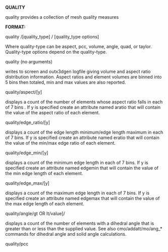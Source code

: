 **QUALITY**

quality provides a collection of mesh quality measures  

**FORMAT:**

quality /[quality_type] / [quality_type options] 

Where quality-type can be aspect, pcc, volume, angle, quad, or taylor. Quality-type options depend on the quality-type. 

quality (no arguments) 

writes to screen and outx3dgen logfile giving volume and aspect ratio distribution information. Aspect ratios and element volumes are binned into 5 bins then totaled, min and max values are also reported. 

quality/aspect/[y] 

displays a count of the number of elements whose aspect ratio falls in each of 7 bins .  If y is specified create an attribute named aratio that will contain the value of the aspect ratio of each element. 

quality/edge_ratio/[y]

displays a count of the edge length minimum/edge length maximum in each of 7 bins. If y is specified create an attribute named eratio that will contain the value of the min/max edge ratio of each element.

quality/edge_min/[y]

displays a count of the minimum edge length in each of 7 bins. If y is specified create an attribute named edgemin that will contain the value of the min edge length of each element.

quality/edge_max/[y]

displays a count of the maximum edge length in each of 7 bins. If y is specified create an attribute named edgemax that will contain the value of the max edge length of each element.

quality/angle/gt OR lt/value]/ 

displays a count of the number of elements with a dihedral angle that is greater than or less than the supplied value. See also cmo/addatt/mo/ang_* commands for dihedral angle and solid angle calculations.

quality/pcc 

 
